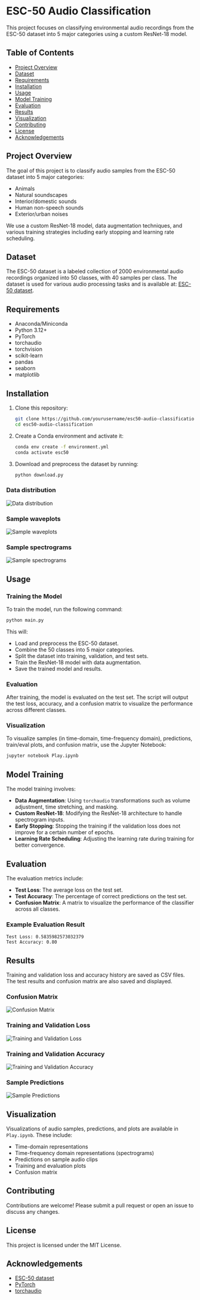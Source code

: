 # ESC-50 Audio Classification

This project focuses on classifying environmental audio recordings from the ESC-50 dataset into 5 major categories using a custom ResNet-18 model.

## Table of Contents

- [Project Overview](#project-overview)
- [Dataset](#dataset)
- [Requirements](#requirements)
- [Installation](#installation)
- [Usage](#usage)
- [Model Training](#model-training)
- [Evaluation](#evaluation)
- [Results](#results)
- [Visualization](#visualization)
- [Contributing](#contributing)
- [License](#license)
- [Acknowledgements](#acknowledgements)

## Project Overview

The goal of this project is to classify audio samples from the ESC-50 dataset into 5 major categories:
- Animals
- Natural soundscapes
- Interior/domestic sounds
- Human non-speech sounds
- Exterior/urban noises

We use a custom ResNet-18 model, data augmentation techniques, and various training strategies including early stopping and learning rate scheduling.

## Dataset

The ESC-50 dataset is a labeled collection of 2000 environmental audio recordings organized into 50 classes, with 40 samples per class. The dataset is used for various audio processing tasks and is available at: [ESC-50 dataset](https://github.com/karoldvl/ESC-50).

## Requirements

- Anaconda/Miniconda
- Python 3.12+
- PyTorch
- torchaudio
- torchvision
- scikit-learn
- pandas
- seaborn
- matplotlib

## Installation

1. Clone this repository:
    ```sh
    git clone https://github.com/yourusername/esc50-audio-classification.git
    cd esc50-audio-classification
    ```

2. Create a Conda environment and activate it:
    ```sh
    conda env create -f environment.yml
    conda activate esc50
    ```

3. Download and preprocess the dataset by running:
    ```sh
    python download.py
    ```

### Data distribution

![Data distribution](figures/samples_per_class.png)

### Sample waveplots 

![Sample waveplots](figures/random_waveform_samples.png)

### Sample spectrograms

![Sample spectrograms](figures/random_log_spectrogram_samples.png)

## Usage

### Training the Model

To train the model, run the following command:
```sh
python main.py
```

This will:
- Load and preprocess the ESC-50 dataset.
- Combine the 50 classes into 5 major categories.
- Split the dataset into training, validation, and test sets.
- Train the ResNet-18 model with data augmentation.
- Save the trained model and results.

### Evaluation

After training, the model is evaluated on the test set. The script will output the test loss, accuracy, and a confusion matrix to visualize the performance across different classes.

### Visualization

To visualize samples (in time-domain, time-frequency domain), predictions, train/eval plots, and confusion matrix, use the Jupyter Notebook:
```sh
jupyter notebook Play.ipynb
```

## Model Training

The model training involves:
- **Data Augmentation**: Using `torchaudio` transformations such as volume adjustment, time stretching, and masking.
- **Custom ResNet-18**: Modifying the ResNet-18 architecture to handle spectrogram inputs.
- **Early Stopping**: Stopping the training if the validation loss does not improve for a certain number of epochs.
- **Learning Rate Scheduling**: Adjusting the learning rate during training for better convergence.

## Evaluation

The evaluation metrics include:
- **Test Loss**: The average loss on the test set.
- **Test Accuracy**: The percentage of correct predictions on the test set.
- **Confusion Matrix**: A matrix to visualize the performance of the classifier across all classes.

### Example Evaluation Result

```
Test Loss: 0.5835982573032379
Test Accuracy: 0.80
```

## Results

Training and validation loss and accuracy history are saved as CSV files. The test results and confusion matrix are also saved and displayed.

### Confusion Matrix

![Confusion Matrix](figures/dense121_confusion_matrix.png)

### Training and Validation Loss

![Training and Validation Loss](figures/dense121_loss.png)

### Training and Validation Accuracy

![Training and Validation Accuracy](figures/dense121_accuracy.png)


### Sample Predictions

![Sample Predictions](figures/random_log_spectrogram_samples_predictions.png)

## Visualization

Visualizations of audio samples, predictions, and plots are available in `Play.ipynb`. These include:

- Time-domain representations
- Time-frequency domain representations (spectrograms)
- Predictions on sample audio clips
- Training and evaluation plots
- Confusion matrix

## Contributing

Contributions are welcome! Please submit a pull request or open an issue to discuss any changes.

## License

This project is licensed under the MIT License.

## Acknowledgements

- [ESC-50 dataset](https://github.com/karoldvl/ESC-50)
- [PyTorch](https://pytorch.org/)
- [torchaudio](https://pytorch.org/audio/)
